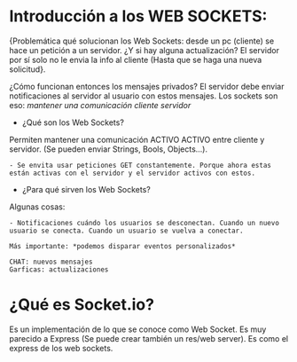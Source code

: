  # Introducción a los WEB SOCKETS:

 {Problemática qué solucionan los Web Sockets: desde un pc (cliente) se hace un petición a un servidor. ¿Y si hay alguna actualización? El servidor por sí solo no le envia la info al cliente (Hasta que se haga una nueva solicitud}.

¿Cómo funcionan entonces los mensajes privados? El servidor debe enviar notificaciones al servidor al usuario con estos mensajes. Los sockets son eso: *mantener una comunicación cliente servidor*

 - ¿Qué son los Web Sockets?

 Permiten mantener una comunicación ACTIVO ACTIVO entre cliente y servidor. (Se pueden enviar Strings, Bools, Objects...).

    - Se envita usar peticiones GET constantemente. Porque ahora estas están activas con el servidor y el servidor activos con estos.

 - ¿Para qué sirven los Web Sockets?

 Algunas cosas:

    - Notificaciones cuándo los usuarios se desconectan. Cuando un nuevo usuario se conecta. Cuando un usuario se vuelva a conectar.

    Más importante: *podemos disparar eventos personalizados*

    CHAT: nuevos mensajes
    Garficas: actualizaciones

# ¿Qué es Socket.io? 

Es un implementación de lo que se conoce como Web Socket. Es muy parecido a Express (Se puede crear también un res/web server). Es como el express de los web sockets.  